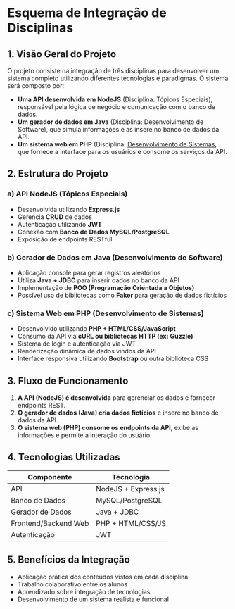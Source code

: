 # Esquema de Integração de Disciplinas

## 1. Visão Geral do Projeto
O projeto consiste na integração de três disciplinas para desenvolver um sistema completo utilizando diferentes tecnologias e paradigmas. O sistema será composto por:
- **Uma API desenvolvida em NodeJS** (Disciplina: Tópicos Especiais), responsável pela lógica de negócio e comunicação com o banco de dados.
- **Um gerador de dados em Java** (Disciplina: Desenvolvimento de Software), que simula informações e as insere no banco de dados da API.
- **Um sistema web em PHP** (Disciplina: [Desenvolvimento de Sistemas](./Des_Sistemas.md), que fornece a interface para os usuários e consome os serviços da API.

## 2. Estrutura do Projeto
### a) API NodeJS (Tópicos Especiais)
- Desenvolvida utilizando **Express.js**
- Gerencia **CRUD** de dados
- Autenticação utilizando **JWT**
- Conexão com **Banco de Dados MySQL/PostgreSQL**
- Exposição de endpoints RESTful

### b) Gerador de Dados em Java (Desenvolvimento de Software)
- Aplicação console para gerar registros aleatórios
- Utiliza **Java + JDBC** para inserir dados no banco da API
- Implementação de **POO (Programação Orientada a Objetos)**
- Possível uso de bibliotecas como **Faker** para geração de dados fictícios

### c) Sistema Web em PHP (Desenvolvimento de Sistemas)
- Desenvolvido utilizando **PHP + HTML/CSS/JavaScript**
- Consumo da API via **cURL ou bibliotecas HTTP (ex: Guzzle)**
- Sistema de login e autenticação via JWT
- Renderização dinâmica de dados vindos da API
- Interface responsiva utilizando **Bootstrap** ou outra biblioteca CSS

## 3. Fluxo de Funcionamento
1. **A API (NodeJS) é desenvolvida** para gerenciar os dados e fornecer endpoints REST.
2. **O gerador de dados (Java) cria dados fictícios** e insere no banco de dados da API.
3. **O sistema web (PHP) consome os endpoints da API**, exibe as informações e permite a interação do usuário.

## 4. Tecnologias Utilizadas
| **Componente**       | **Tecnologia**      |
|----------------------|---------------------|
| API                  | NodeJS + Express.js |
| Banco de Dados       | MySQL/PostgreSQL    |
| Gerador de Dados     | Java + JDBC         |
| Frontend/Backend Web | PHP + HTML/CSS/JS   |
| Autenticação         | JWT                 |

## 5. Benefícios da Integração
- Aplicação prática dos conteúdos vistos em cada disciplina
- Trabalho colaborativo entre os alunos
- Aprendizado sobre integração de tecnologias
- Desenvolvimento de um sistema realista e funcional

